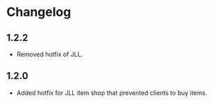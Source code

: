 # Changelog

## 1.2.2
- Removed hotfix of JLL.

## 1.2.0
- Added hotfix for JLL item shop that prevented clients to buy items.